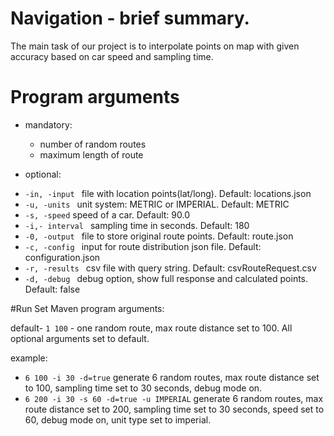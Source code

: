 # Navigation - brief summary.
The main task of our project is to interpolate points on map with given accuracy based on car speed and sampling time.

# Program arguments
- mandatory:
  - number of random routes
  - maximum length of route
 
 - optional:
 * ```-in, -input ``` file with location points(lat/long). Default: locations.json
 * ```-u, -units ``` unit system: METRIC or IMPERIAL. Default: METRIC
 * ```-s, -speed``` speed of a car. Default: 90.0
 * ```-i,- interval ``` sampling time in seconds. Default: 180
 * ```-0, -output ``` file to store original route points. Default: route.json
 * ```-c, -config ``` input for route distribution json file. Default: configuration.json
 * ```-r, -results ``` csv file with query string. Default: csvRouteRequest.csv
 * ```-d, -debug ``` debug option, show full response and calculated points. Default: false
 
 #Run
 Set Maven program arguments:
 
 default-  ```1 100``` - one random route, max route distance set to 100. All optional arguments set to default.
 
 example:
 * ```6 100 -i 30 -d=true``` generate 6 random routes, max route distance set to 100, sampling time set to 30 seconds, debug mode on.
 * ```6 200 -i 30 -s 60 -d=true -u IMPERIAL``` generate 6 random routes, max route distance set to 200, sampling time set to 30 seconds, speed set to 60, debug mode on, unit type set to imperial.
 
 
 
 